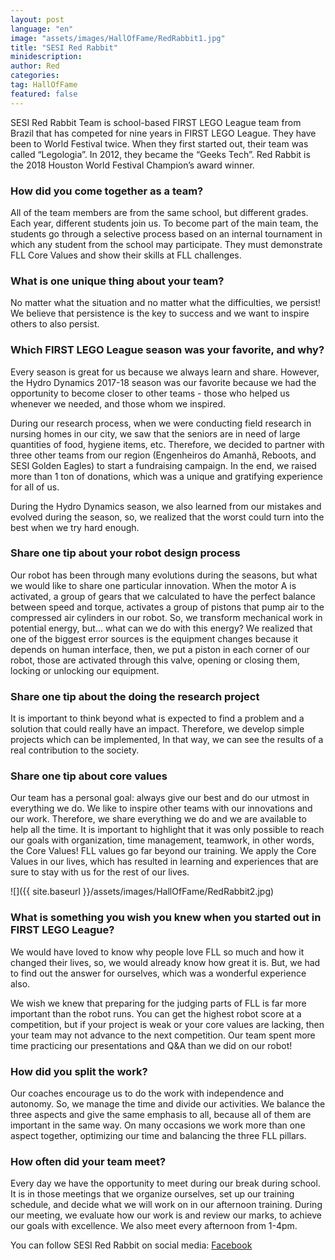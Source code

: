 ```yaml
---
layout: post
language: "en"
image: "assets/images/HallOfFame/RedRabbit1.jpg"
title: "SESI Red Rabbit"
minidescription:
author: Red
categories:
tag: HallOfFame
featured: false
---
```


SESI Red Rabbit Team is school-based FIRST LEGO League team from Brazil that has competed for nine years in FIRST LEGO League. They have been to World Festival twice. When they first started out, their team was called “Legologia”. In 2012, they became the “Geeks Tech”. Red Rabbit is the 2018 Houston World Festival Champion’s award winner.  

### How did you come together as a team?

All of the team members are from the same school, but different grades. Each year, different students join us. To become part of the main team, the students go through a selective process based on an internal tournament in which any student from the school may participate. They must demonstrate FLL Core Values and show their skills at FLL challenges.

### What is one unique thing about your team?

No matter what the situation and no matter what the difficulties, we persist! We believe that persistence is the key to success and we want to inspire others to also persist.

### Which FIRST LEGO League season was your favorite, and why?

Every season is great for us because we always learn and share. However, the Hydro Dynamics 2017-18 season was our favorite because we had the opportunity to become closer to other teams - those who helped us whenever we needed, and those whom we inspired.  

During our research process, when we were conducting field research in nursing homes in our city, we saw that the seniors are in need of large quantities of food, hygiene items, etc. Therefore, we decided to partner with three other teams from our region (Engenheiros do Amanhã, Reboots, and SESI Golden Eagles) to start a fundraising campaign. In the end, we raised more than 1 ton of donations, which was a unique and gratifying experience for all of us.

During the Hydro Dynamics season, we also learned from our mistakes and evolved during the season, so, we realized that the worst could turn into the best when we try hard enough.

### Share one tip about your robot design process

Our robot has been through many evolutions during the seasons, but what we would like to share one particular innovation. When the motor A is activated, a group of gears that we calculated to have the perfect balance between speed and torque, activates a group of pistons that pump air to the compressed air cylinders in our robot. So, we transform mechanical work in potential energy, but... what can we do with this energy? We realized that one of the biggest error sources is the equipment changes because it depends on human interface, then, we put a piston in each corner of our robot, those are activated through this valve, opening or closing them, locking or unlocking our equipment.

### Share one tip about the doing the research project

It is important to think beyond what is expected to find a problem and a solution that could really have an impact. Therefore, we develop simple projects which can be implemented, In that way, we can see the results of a real contribution to the society.

### Share one tip about core values

Our team has a personal goal: always give our best and do our utmost in everything we do. We like to inspire other teams with our innovations and our work. Therefore, we share everything we do and we are available to help all the time. It is important to highlight that it was only possible to reach our goals with organization, time management, teamwork, in other words, the Core Values! FLL values go far beyond our training. We apply the Core Values in our lives, which has resulted in learning and experiences that are sure to stay with us for the rest of our lives.

![]({{ site.baseurl }}/assets/images/HallOfFame/RedRabbit2.jpg)

### What is something you wish you knew when you started out in FIRST LEGO League?

We would have loved to know why people love FLL so much and how it changed their lives, so, we would already know how great it is. But, we had to find out the answer for ourselves, which was a wonderful experience also.

We wish we knew that preparing for the judging parts of FLL is far more important than the robot runs. You can get the highest robot score at a competition, but if your project is weak or your core values are lacking, then your team may not advance to the next competition. Our team spent more time practicing our presentations and Q&A than we did on our robot!

### How did you split the work?

Our coaches encourage us to do the work with independence and autonomy. So, we manage the time and divide our activities. We balance the three aspects and give the same emphasis to all, because all of them are important in the same way. On many occasions we work more than one aspect together, optimizing our time and balancing the three FLL pillars.

### How often did your team meet?

Every day we have the opportunity to meet during our break during school. It is in those meetings that we organize ourselves, set up our training schedule, and decide what we will work on in our afternoon training.  During our meeting, we evaluate how our work is and review our marks, to achieve our goals with excellence. We also meet every afternoon from 1-4pm.


You can follow SESI Red Rabbit on social media:
<a href="https://www.facebook.com/robotica.americana.422">Facebook</a>
